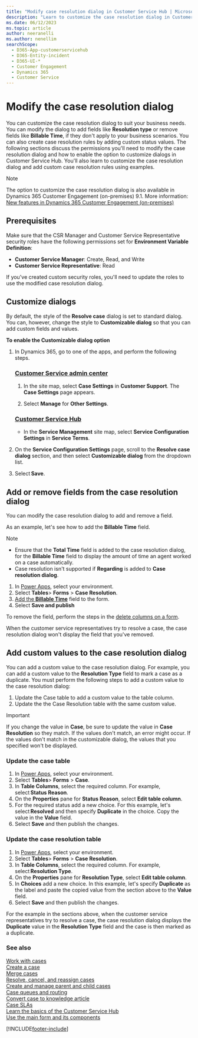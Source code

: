 ```yaml
---
title: "Modify case resolution dialog in Customer Service Hub | MicrosoftDocs"
description: "Learn to customize the case resolution dialog in Customer Service Hub to support varied business needs."
ms.date: 06/12/2023
ms.topic: article
author: neeranelli
ms.author: nenellim
searchScope: 
  - D365-App-customerservicehub
  - D365-Entity-incident
  - D365-UI-*
  - Customer Engagement
  - Dynamics 365
  - Customer Service
---
```


# Modify the case resolution dialog

You can customize the case resolution dialog to suit your business needs. You can modify the dialog to add fields like **Resolution type** or remove fields like **Billable Time**, if they don't apply to your business scenarios. You can also create case resolution rules by adding custom status values.
The following sections discuss the permissions you'll need to modify the case resolution dialog and how to enable the option to customize dialogs in Customer Service Hub. You'll also learn to customize the case resolution dialog and add custom case resolution rules using examples.

> [!Note]
> The option to customize the case resolution dialog is also available in Dynamics 365 Customer Engagement (on-premises) 9.1.
> More information: [New features in Dynamics 365 Customer Engagement (on-premises)](/dynamics365/customerengagement/on-premises/whats-new#configurable-case-resolution-page)

## Prerequisites

Make sure that the CSR Manager and Customer Service Representative security roles have the following permissions set for **Environment Variable Definition**:

- **Customer Service Manager**: Create, Read, and Write
- **Customer Service Representative**: Read

If you've created custom security roles, you'll need to update the roles to use the modified case resolution dialog.

## Customize dialogs

By default, the style of the **Resolve case** dialog is set to standard dialog. You can, however, change the style to **Customizable dialog** so that you can add custom fields and values.

**To enable the Customizable dialog option**

1. In Dynamics 365, go to one of the apps, and perform the following steps.
   
   ### [Customer Service admin center](#tab/customerserviceadmincenter)
    
    1. In the site map, select **Case Settings** in **Customer Support**. The **Case Settings** page appears.
     
    1. Select **Manage** for **Other Settings**.

   ### [Customer Service Hub](#tab/customerservicehub)
   
     - In the **Service Management** site map, select **Service Configuration Settings** in **Service Terms**.

1. On the **Service Configuration Settings** page, scroll to the **Resolve case dialog** section, and then select **Customizable dialog** from the dropdown list.

1. Select **Save**.

## Add or remove fields from the case resolution dialog

You can modify the case resolution dialog to add and remove a field.

As an example, let's see how to add the **Billable Time** field.

> [!NOTE]
> - Ensure that the **Total Time** field is  added to the case resolution dialog, for the **Billable Time** field to display the amount of time an agent worked on a case automatically. 
> - Case resolution isn't supported if **Regarding** is added to **Case resolution dialog**.

1. In [Power Apps](https://make.powerapps.com/), select your environment.
1. Select **Tables**> **Forms** > **Case Resolution**.
1. [Add the **Billable Time**](/power-apps/maker/model-driven-apps/add-move-or-delete-fields-on-form#add-columns-to-a-form) field to the form.
1. Select **Save and publish**

To remove the field, perform the steps in the [delete columns on a form](add-move-or-delete-fields-on-form#delete-columns-on-a-form).

When the customer service representatives try to resolve a case, the case resolution dialog won't display the field that you've removed.

## Add custom values to the case resolution dialog

You can add a custom value to the case resolution dialog. For example, you can add a custom value to the **Resolution Type** field to mark a case as a duplicate. You must perform the following steps to add a custom value to the case resolution dialog:

 1. Update the Case table to add a custom value to the table column.
 1. Update the the Case Resolution table with the same custom value.

> [!Important] 
> If you change the value in **Case**, be sure to update the value in **Case Resolution** so they match. If the values don't match, an error might occur. If the values don't match in the customizable dialog, the values that you specified won't be displayed.

### Update the case table

1. In [Power Apps](https://make.powerapps.com/), select your environment.
1. Select **Tables**> **Forms** > **Case**.
1. In **Table Columns**, select the required column. For example, select **Status Reason**.
1. On the **Properties** pane for **Status Reason**, select **Edit table column**.
1. For the required status add a new choice. For this example, let's select **Resolved** and then specify **Duplicate** in the choice. Copy the value in the **Value** field. 
1. Select **Save** and then publish the changes.

### Update the case resolution table

1. In [Power Apps](https://make.powerapps.com/), select your environment.
1. Select **Tables**> **Forms** > **Case Resolution**.
1. In **Table Columns**, select the required column. For example, select **Resolution Type**.
1. On the **Properties** pane for **Resolution Type**, select **Edit table column**.
1. In **Choices** add a new choice. In this example, let's specify **Duplicate** as the label and paste the copied value from the section above to the **Value** field. 
1. Select **Save** and then publish the changes.

For the example in the sections above, when the customer service representatives try to resolve a case, the case resolution dialog displays the **Duplicate** value in the **Resolution Type** field and the case is then marked as a duplicate.

### See also

[Work with cases](../use/customer-service-hub-user-guide-create-a-case.md)  
[Create a case](../use/customer-service-hub-user-guide-create-a-case.md)  
[Merge cases](../use/customer-service-hub-user-guide-merge-cases.md)  
[Resolve, cancel, and reassign cases](../use/customer-service-hub-user-guide-resolve-cancel-reassign-a-case.md)  
[Create and manage parent and child cases](../use/customer-service-hub-user-guide-create-and-manage-parent-and-child-cases.md)  
[Case queues and routing](../use/customer-service-hub-user-guide-case-queues-and-routing.md)  
[Convert case to knowledge article](../use/customer-service-hub-user-guide-convert-case-to-knowledge-article.md)  
[Case SLAs](../use/customer-service-hub-user-guide-case-sla.md)  
[Learn the basics of the Customer Service Hub](../implement/customer-service-hub-user-guide-basics.md)  
[Use the main form and its components](../../customerengagement/on-premises/customize/use-main-form-and-components.md)  

[!INCLUDE[footer-include](../../includes/footer-banner.md)]
